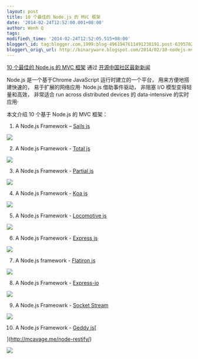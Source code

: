 ```yaml
--- 
layout: post 
title: 10 个最佳的 Node.js 的 MVC 框架 
date: '2014-02-24T12:52:00.001+08:00' 
author: Wenh Q
tags:
modified\_time: '2014-02-24T12:52:05.515+08:00' 
blogger\_id: tag:blogger.com,1999:blog-4961947611491238191.post-6395702256013967686
blogger\_orig\_url: http://binaryware.blogspot.com/2014/02/10-nodejs-mvc.html
--- 
```

[10
个最佳的 Node.js 的 MVC
框架](http://www.oschina.net/news/49134/10-best-node-js-mvc-frameworks-for-javascript-developers) 通过
[开源中国社区最新新闻](http://www.oschina.net/?from=rss)



Node.js 是一个基于Chrome JavaScript 运行时建立的一个平台，
用来方便地搭建快速的， 易于扩展的网络应用· Node.js 借助事件驱动， 非阻塞
I/O 模型变得轻量和高效， 非常适合 run across distributed devices 的
data-intensive 的实时应用·



本文介绍 10 个基于 Node.js 的 MVC 框架：

1) A Node.js Framework – [Sails js](http://sailsjs.org/)



![](https://images-blogger-opensocial.googleusercontent.com/gadgets/proxy?url=http%3A%2F%2Fstatic.oschina.net%2Fuploads%2Fimg%2F201402%2F24071421_GgzR.png&container=blogger&gadget=a&rewriteMime=image%2F*)

2) A Node.js Framework - [Total js](http://www.totaljs.com/)



![](https://images-blogger-opensocial.googleusercontent.com/gadgets/proxy?url=http%3A%2F%2Fstatic.oschina.net%2Fuploads%2Fimg%2F201402%2F24071422_AbVc.png&container=blogger&gadget=a&rewriteMime=image%2F*)

3) A Node.js Framework - [Partial js](http://www.partialjs.com/)



![](https://images-blogger-opensocial.googleusercontent.com/gadgets/proxy?url=http%3A%2F%2Fstatic.oschina.net%2Fuploads%2Fimg%2F201402%2F24071423_XgRr.png&container=blogger&gadget=a&rewriteMime=image%2F*)

4) A Node.js Framework - [Koa js](http://www.oschina.net/p/koa)



![](https://images-blogger-opensocial.googleusercontent.com/gadgets/proxy?url=http%3A%2F%2Fstatic.oschina.net%2Fuploads%2Fimg%2F201402%2F24071425_iUtq.png&container=blogger&gadget=a&rewriteMime=image%2F*)

5) A Node.js Framework - [Locomotive js](http://locomotivejs.org/)



![](https://images-blogger-opensocial.googleusercontent.com/gadgets/proxy?url=http%3A%2F%2Fstatic.oschina.net%2Fuploads%2Fimg%2F201402%2F24071426_Xb6g.png&container=blogger&gadget=a&rewriteMime=image%2F*)

6) A Node.js Framework - [Express
js](http://www.oschina.net/p/expressjs)



![](https://images-blogger-opensocial.googleusercontent.com/gadgets/proxy?url=http%3A%2F%2Fstatic.oschina.net%2Fuploads%2Fimg%2F201402%2F24071427_BTVb.png&container=blogger&gadget=a&rewriteMime=image%2F*)

7) A Node.js framework - [Flatiron js](http://flatironjs.org/)



![](https://images-blogger-opensocial.googleusercontent.com/gadgets/proxy?url=http%3A%2F%2Fstatic.oschina.net%2Fuploads%2Fimg%2F201402%2F24071427_ttwG.png&container=blogger&gadget=a&rewriteMime=image%2F*)

8) A Node.js Framework - [Express-io](http://express-io.org/)







![](https://images-blogger-opensocial.googleusercontent.com/gadgets/proxy?url=http%3A%2F%2Fstatic.oschina.net%2Fuploads%2Fimg%2F201402%2F24071429_NOMH.png&container=blogger&gadget=a&rewriteMime=image%2F*)

9) A Node.js Frameowrk - [Socket Stream](http://www.socketstream.org/)



![](https://images-blogger-opensocial.googleusercontent.com/gadgets/proxy?url=http%3A%2F%2Fstatic.oschina.net%2Fuploads%2Fimg%2F201402%2F24071430_3r9a.png&container=blogger&gadget=a&rewriteMime=image%2F*)

10) A Node.js Framework - [Geddy js](http://geddyjs.org/)[

](http://mcavage.me/node-restify/)



![](https://images-blogger-opensocial.googleusercontent.com/gadgets/proxy?url=http%3A%2F%2Fstatic.oschina.net%2Fuploads%2Fimg%2F201402%2F24071431_KnaY.png&container=blogger&gadget=a&rewriteMime=image%2F*)
